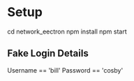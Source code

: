 # Setup

cd network_eectron
npm install
npm start

## Fake Login Details

Username == 'bill' 
Password == 'cosby'